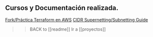 ## Cursos y Documentación realizada. 

[Fork/Práctica Terraform en AWS](https://github.com/pro-public/template_terraform_aws.git)
[CIDR Supernetting/Subnetting Guide](Guia_definitiva_CIDR.pdf)




>> BACK to [[readme]]
>> Ir a [[proyectos]]